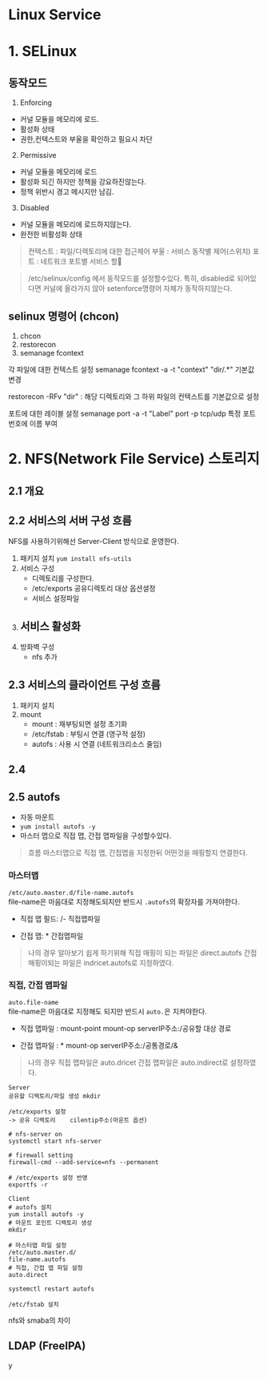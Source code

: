 # Linux Service
# 1. SELinux

## 동작모드
1. Enforcing
- 커널 모듈을 메모리에 로드.
- 활성화 상태
- 권한,컨텍스트와 부울을 확인하고 필요시 차단
2. Permissive
- 커널 모듈을 메모리에 로드
- 활성화 되긴 하지만 정책을 강요하진않는다.
- 정책 위반시 경고 메시지만 남김.
3. Disabled
- 커널 모듈을 메모리에 로드하지않는다.
- 완전한 비활성화 상태
> 컨텍스트 : 파일/디렉토리에 대한 접근제어
부울 : 서비스 동작별 제어(스위치)
포트 : 네트워크 포트별 서비스 할

> /etc/selinux/config 에서 동작모드를 설정할수있다.
특히, disabled로 되어있다면 커널에 올라가지 않아 setenforce명령어 자체가 동작하지않는다.

## selinux 명령어 (chcon)
1. chcon
2. restorecon
3. semanage fcontext


각 파일에 대한 컨텍스트 설정
semanage fcontext -a -t "context" "dir/.*" 기본값 변경

restorecon -RFv "dir" : 해당 디렉토리와 그 하위 파일의 컨텍스트를 기본값으로 설정

포트에 대한 레이블 설정
semanage port -a -t "Label" port -p tcp/udp 특정 포트 번호에 이름 부여


# 2. NFS(Network File Service) 스토리지

## 2.1 개요
## 2.2 서비스의 서버 구성 흐름
NFS를 사용하기위해선 Server-Client 방식으로 운영한다.
1. 패키지 설치
``yum install nfs-utils``
2. 서비스 구성
    - 디렉토리를 구성한다.
    - /etc/exports 공유디렉토리 대상 옵션셜정
    - 서비스 설정파일
3. 서비스 활성화
    -
4. 방화벽 구성
    - nfs 추가

## 2.3 서비스의 클라이언트 구성 흐름
1. 패키지 설치
2. mount
    - mount : 재부팅되면 설정 초기화
    - /etc/fstab : 부팅시 연결 (영구적 설정)
    - autofs : 사용 시 연결 (네트워크리소스 줄임)

## 2.4

## 2.5 autofs
- 자동 마운트
- ``yum install autofs -y``
- 마스터 맵으로 직접 맵, 간접 맵파일을 구성할수있다.
> 흐름
마스터맵으로 직접 맵, 간접맵을 지정한뒤 어떤것을 매핑할지 연결한다.

### 마스터맵
``/etc/auto.master.d/file-name.autofs``<br>
file-name은 마음대로 지정해도되지만 반드시 `.autofs`의 확장자를 가져야한다. <br>
- 직접 맵 필드:  /-  직접맵파일

- 간접 맵: *   간접맵파일

> 나의 경우 알아보기 쉽게 하기위해 직접 매핑이 되는 파일은 direct.autofs 간접 매핑이되는 파일은 indricet.autofs로 지정하였다.

### 직접, 간접 맵파일
``auto.file-name``<br>
file-name은 마음대로 지정해도 되지만 반드시 ``auto.``은 지켜야한다. <br>

- 직접 맵파일 : mount-point  mount-op  serverIP주소:/공유할 대상 경로

- 간접 맵파일 :  *   mount-op  serverIP주소:/공통경로/&

> 나의 경우 직접 맵파일은 auto.dricet 간접 맵파일은 auto.indirect로 설정하였다.
```
Server
공유할 디렉토리/파일 생성 mkdir

/etc/exports 설정
-> 공유 디렉토리    cilentip주소(마운트 옵션)

# nfs-server on
systemctl start nfs-server

# firewall setting
firewall-cmd --add-service=nfs --permanent

# /etc/exports 설정 반영
exportfs -r
```


```
Client
# autofs 설치
yum install autofs -y
# 마운트 포인트 디렉토리 생성
mkdir

# 마스터맵 파일 설정
/etc/auto.master.d/
file-name.autofs
# 직접, 간접 맵 파일 설정
auto.direct

systemctl restart autofs

/etc/fstab 설치
```

nfs와 smaba의 차이
## LDAP (FreeIPA)
y
